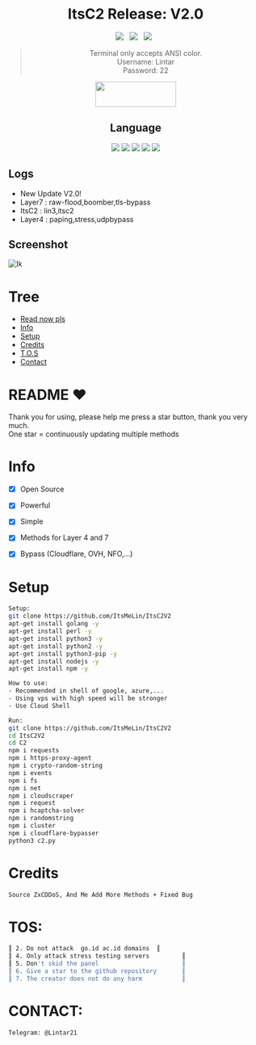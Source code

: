<div align=center>
 
# ItsC2 Release: V2.0

<p>
 <img src="https://img.shields.io/github/stars/hoaan1995/StrDDoS?color=%23DF0067&style=for-the-badge"/> &nbsp;
 <img src="https://img.shields.io/github/forks/hoaan1995/StrDDoS?color=%239999FF&style=for-the-badge"/> &nbsp;
 <img src="https://img.shields.io/github/license/hoaan1995/StrDDoS?color=%23E8E8E8&style=for-the-badge"/> &nbsp;
 
</p>

> Terminal only accepts ANSI color.<br>
> Username: Lintar<br>
> Password: 22<br>
<p align="center">  <a href="https://t.me/Lintar21"><img width="160" height="50" src="https://i.imgur.com/N7AK7XY.png"></a></p>
 
## Language</br>

 <img src="https://img.shields.io/badge/Python-FFDD00?style=for-the-badge&logo=python&logoColor=blue"/> <img src="https://img.shields.io/badge/JavaScript-323330?style=for-the-badge&logo=javascript&logoColor=F7DF1E"/> <img src="https://img.shields.io/badge/Perl-39457E?style=for-the-badge&logo=perl&logoColor=white"/> <img src="https://img.shields.io/badge/C-00599C?style=for-the-badge&logo=c&logoColor=white"/> <img src="https://img.shields.io/badge/Go-00ADD8?style=for-the-badge&logo=go&logoColor=white"/>
 </div>
 
 ## Logs</br>
 - New Update V2.0!
- Layer7 : raw-flood,boomber,tls-bypass
- ItsC2 : lin3,itsc2
- Layer4 : paping,stress,udpbypass

 
## Screenshot
![lk](https://i.ibb.co/LNkqyPR/bandicam-2022-04-12-22-11-34-101.jpg)

# Tree
* [Read now pls](#README)
* [Info](#Info)
* [Setup](#Setup)
* [Credits](#Credits)
* [T.O.S](#TOS)
* [Contact](#Contact)

# README ♥️
Thank you for using, please help me press a star button, thank you very much.<br>
One star = continuously updating multiple methods

# Info
- [x] Open Source
- [x] Powerful
- [x] Simple
- [x] Methods for Layer 4 and 7
- [x] Bypass (Cloudflare, OVH, NFO,...)  


# Setup
```sh
Setup:
git clone https://github.com/ItsMeLin/ItsC2V2
apt-get install golang -y
apt-get install perl -y
apt-get install python3 -y
apt-get install python2 -y
apt-get install python3-pip -y
apt-get install nodejs -y
apt-get install npm -y

How to use: 
- Recommended in shell of google, azure,...
- Using vps with high speed will be stronger
- Use Cloud Shell

Run:
git clone https://github.com/ItsMeLin/ItsC2V2
cd ItsC2V2
cd C2
npm i requests
npm i https-proxy-agent
npm i crypto-random-string
npm i events
npm i fs
npm i net
npm i cloudscraper
npm i request
npm i hcaptcha-solver
npm i randomstring
npm i cluster
npm i cloudflare-bypasser
python3 c2.py
```

# Credits
```sh
Source ZxCDDoS, And Me Add More Methods + Fixed Bug
```

# TOS:
```sh
║ 2. Do not attack  go.id ac.id domains  ║
║ 4. Only attack stress testing servers         ║
║ 5. Don't skid the panel                       ║
║ 6. Give a star to the github repository       ║
║ 7. The creator does not do any harm           ║
```

# CONTACT:
```sh
Telegram: @Lintar21
```

